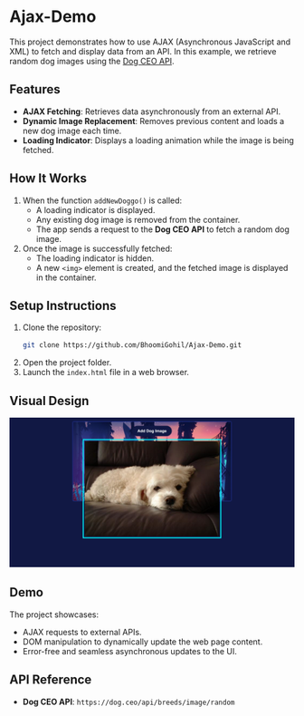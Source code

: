 # Ajax-Demo

This project demonstrates how to use AJAX (Asynchronous JavaScript and XML) to fetch and display data from an API. In this example, we retrieve random dog images using the [Dog CEO API](https://dog.ceo/dog-api/).

## Features

- **AJAX Fetching**: Retrieves data asynchronously from an external API.
- **Dynamic Image Replacement**: Removes previous content and loads a new dog image each time.
- **Loading Indicator**: Displays a loading animation while the image is being fetched.

## How It Works

1. When the function `addNewDoggo()` is called:
   - A loading indicator is displayed.
   - Any existing dog image is removed from the container.
   - The app sends a request to the **Dog CEO API** to fetch a random dog image.
2. Once the image is successfully fetched:
   - The loading indicator is hidden.
   - A new `<img>` element is created, and the fetched image is displayed in the container.

## Setup Instructions

1. Clone the repository:
   ```bash
   git clone https://github.com/BhoomiGohil/Ajax-Demo.git
   ```
2. Open the project folder.
3. Launch the `index.html` file in a web browser.

## Visual Design

![Index](Index.png)

## Demo

The project showcases:

- AJAX requests to external APIs.
- DOM manipulation to dynamically update the web page content.
- Error-free and seamless asynchronous updates to the UI.

## API Reference

- **Dog CEO API**: `https://dog.ceo/api/breeds/image/random`
